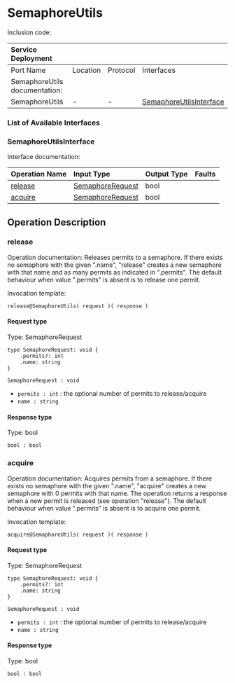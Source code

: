 # SemaphoreUtils

Inclusion code: 

| Service Deployment |  |  |  |
| :--- | :--- | :--- | :--- |
| Port Name | Location | Protocol | Interfaces |
| SemaphoreUtils documentation: |  |  |  |
| SemaphoreUtils | - | - | [SemaphoreUtilsInterface](semaphore_utils.md#SemaphoreUtilsInterface) |

### List of Available Interfaces

### SemaphoreUtilsInterface <a id="SemaphoreUtilsInterface"></a>

Interface documentation:

| Operation Name | Input Type | Output Type | Faults |
| :--- | :--- | :--- | :--- |
| [release](semaphore_utils.md#release) | [SemaphoreRequest](semaphore_utils.md#SemaphoreRequest) | bool |  |
| [acquire](semaphore_utils.md#acquire) | [SemaphoreRequest](semaphore_utils.md#SemaphoreRequest) | bool |  |

## Operation Description

### release <a id="release"></a>

Operation documentation: Releases permits to a semaphore. If there exists no semaphore with the given ".name", "release" creates a new semaphore with that name and as many permits as indicated in ".permits". The default behaviour when value ".permits" is absent is to release one permit.

Invocation template:

```text
release@SemaphoreUtils( request )( response )
```

#### Request type <a id="SemaphoreRequest"></a>

Type: SemaphoreRequest

```text
type SemaphoreRequest: void {
    .permits?: int
    .name: string
}
```

`SemaphoreRequest : void`

* `permits : int` : the optional number of permits to release/acquire
* `name : string`

#### Response type

Type: bool

`bool : bool`

### acquire <a id="acquire"></a>

Operation documentation: Acquires permits from a semaphore. If there exists no semaphore with the given ".name", "acquire" creates a new semaphore with 0 permits with that name. The operation returns a response when a new permit is released \(see operation "release"\). The default behaviour when value ".permits" is absent is to acquire one permit.

Invocation template:

```text
acquire@SemaphoreUtils( request )( response )
```

#### Request type <a id="SemaphoreRequest"></a>

Type: SemaphoreRequest

```text
type SemaphoreRequest: void {
    .permits?: int
    .name: string
}
```

`SemaphoreRequest : void`

* `permits : int` : the optional number of permits to release/acquire
* `name : string`

#### Response type

Type: bool

`bool : bool`

